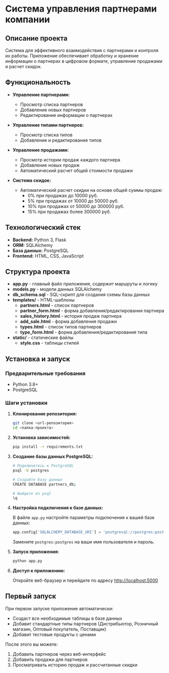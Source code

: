 # Система управления партнерами компании

## Описание проекта

Система для эффективного взаимодействия с партнерами и контроля их работы. Приложение обеспечивает обработку и хранение информации о партнерах в цифровом формате, управление продажами и расчет скидок.

## Функциональность

- **Управление партнерами:**
  - Просмотр списка партнеров
  - Добавление новых партнеров
  - Редактирование информации о партнерах

- **Управление типами партнеров:**
  - Просмотр списка типов
  - Добавление и редактирование типов

- **Управление продажами:**
  - Просмотр истории продаж каждого партнера
  - Добавление новых продаж
  - Автоматический расчет общей стоимости продажи

- **Система скидок:**
  - Автоматический расчет скидки на основе общей суммы продаж:
    - 0% при продажах до 10000 руб.
    - 5% при продажах от 10000 до 50000 руб.
    - 10% при продажах от 50000 до 300000 руб.
    - 15% при продажах более 300000 руб.

## Технологический стек

- **Backend:** Python 3, Flask
- **ORM:** SQLAlchemy
- **База данных:** PostgreSQL
- **Frontend:** HTML, CSS, JavaScript

## Структура проекта

- **app.py** - главный файл приложения, содержит маршруты и логику
- **models.py** - модели данных SQLAlchemy
- **db_schema.sql** - SQL-скрипт для создания схемы базы данных
- **templates/** - HTML-шаблоны
  - **partners.html** - список партнеров
  - **partner_form.html** - форма добавления/редактирования партнера
  - **sales_history.html** - история продаж партнера
  - **add_sale.html** - форма добавления продажи
  - **types.html** - список типов партнеров
  - **type_form.html** - форма добавления/редактирования типа
- **static/** - статические файлы
  - **style.css** - таблицы стилей

## Установка и запуск

### Предварительные требования

- Python 3.8+
- PostgreSQL

### Шаги установки

1. **Клонирование репозитория:**
   ```bash
   git clone <url-репозитория>
   cd <папка-проекта>
   ```

2. **Установка зависимостей:**
   ```bash
   pip install -r requirements.txt
   ```

3. **Создание базы данных PostgreSQL:**
   ```bash
   # Подключитесь к PostgreSQL
   psql -U postgres
   
   # Создайте базу данных
   CREATE DATABASE partners_db;
   
   # Выйдите из psql
   \q
   ```

4. **Настройка подключения к базе данных:**
   
   В файле `app.py` настройте параметры подключения к вашей базе данных:
   ```python
   app.config['SQLALCHEMY_DATABASE_URI'] = 'postgresql://postgres:postgres@localhost/partners_db'
   ```
   Замените `postgres:postgres` на ваши имя пользователя и пароль.

5. **Запуск приложения:**
   ```bash
   python app.py
   ```

6. **Доступ к приложению:**
   
   Откройте веб-браузер и перейдите по адресу [http://localhost:5000](http://localhost:5000)

## Первый запуск

При первом запуске приложение автоматически:
- Создаст все необходимые таблицы в базе данных
- Добавит стандартные типы партнеров (Дистрибьютор, Розничный магазин, Оптовый покупатель, Поставщик)
- Добавит тестовые продукты с ценами

После этого вы можете:
1. Добавить партнеров через веб-интерфейс
2. Добавить продажи для партнеров
3. Просматривать историю продаж и рассчитанные скидки 